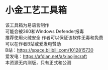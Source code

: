# 小金工艺工具箱
该工具箱为易语言制作  
可能会被360和Windows Defender报毒  
推荐使用火绒安全  作者可以保证该软件无毒和免费  
可以在作者B站或爱发电赞助  
B站：https://space.bilibili.com/1012815730  
爱发电：https://afdian.net/a/xiaojincraft  
本资源无内测版，只有正式和公测
